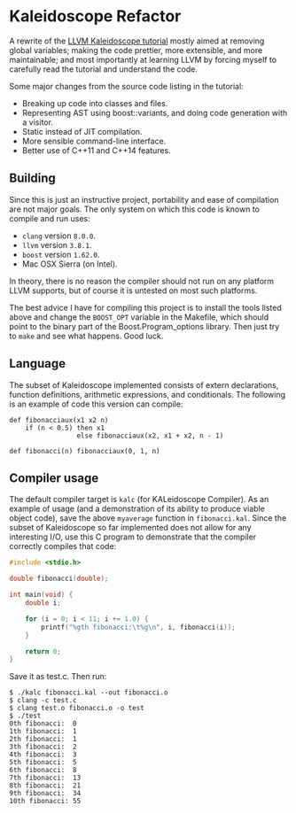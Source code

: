Kaleidoscope Refactor
=====================

A rewrite of the [LLVM Kaleidoscope tutorial](
http://llvm.org/docs/tutorial/index.html) mostly aimed at removing global
variables; making the code prettier, more extensible, and more maintainable; and
most importantly at learning LLVM by forcing myself to carefully read the
tutorial and understand the code.

Some major changes from the source code listing in the tutorial:

 * Breaking up code into classes and files.
 * Representing AST using boost::variants, and doing code generation with a
   visitor.
 * Static instead of JIT compilation.
 * More sensible command-line interface.
 * Better use of C++11 and C++14 features.

Building
--------

Since this is just an instructive project, portability and ease of compilation
are not major goals.  The only system on which this code is known to compile and
run uses:

 * `clang` version `8.0.0`.
 * `llvm` version `3.8.1`.
 * `boost` version `1.62.0`.
 * Mac OSX Sierra (on Intel).

In theory, there is no reason the compiler should not run on any platform LLVM
supports, but of course it is untested on most such platforms.

The best advice I have for compiling this project is to install the tools listed
above and change the `BOOST_OPT` variable in the Makefile, which should point to
the binary part of the Boost.Program\_options library.  Then just try to `make`
and see what happens.  Good luck.

Language
--------

The subset of Kaleidoscope implemented consists of extern declarations, function
definitions, arithmetic expressions, and conditionals.  The following is an
example of code this version can compile:

```
def fibonacciaux(x1 x2 n)
    if (n < 0.5) then x1
                 else fibonacciaux(x2, x1 + x2, n - 1)

def fibonacci(n) fibonacciaux(0, 1, n)
```

Compiler usage
--------------

The default compiler target is `kalc` (for KALeidoscope Compiler).  As an
example of usage (and a demonstration of its ability to produce viable object
code), save the above `myaverage` function in `fibonacci.kal`.  Since the subset
of Kaleidoscope so far implemented does not allow for any interesting I/O, use
this C program to demonstrate that the compiler correctly compiles that code:

```c
#include <stdio.h>

double fibonacci(double);

int main(void) {
    double i;

    for (i = 0; i < 11; i += 1.0) {
        printf("%gth fibonacci:\t%g\n", i, fibonacci(i));
    }

    return 0;
}

```

Save it as test.c.  Then run:

```
$ ./kalc fibonacci.kal --out fibonacci.o
$ clang -c test.c
$ clang test.o fibonacci.o -o test
$ ./test
0th fibonacci:	0
1th fibonacci:	1
2th fibonacci:	1
3th fibonacci:	2
4th fibonacci:	3
5th fibonacci:	5
6th fibonacci:	8
7th fibonacci:	13
8th fibonacci:	21
9th fibonacci:	34
10th fibonacci:	55
```
